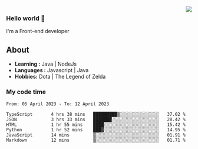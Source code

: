 <img align='right' src="https://github-readme-stats.vercel.app/api?username=jumodada&show_icons=true&theme=vue">

### Hello world 👋

I'm a Front-end developer 
    
## About
-  **Learning :** Java | NodeJs
-  **Languages :** Javascript | Java
-  **Hobbies:** Dota | The Legend of Zelda

### My code time

<!--START_SECTION:waka-->

```text
From: 05 April 2023 - To: 12 April 2023

TypeScript       4 hrs 38 mins   █████████▒░░░░░░░░░░░░░░░   37.02 %
JSON             3 hrs 33 mins   ███████░░░░░░░░░░░░░░░░░░   28.42 %
HTML             1 hr 55 mins    ████░░░░░░░░░░░░░░░░░░░░░   15.42 %
Python           1 hr 52 mins    ███▓░░░░░░░░░░░░░░░░░░░░░   14.95 %
JavaScript       14 mins         ▒░░░░░░░░░░░░░░░░░░░░░░░░   01.91 %
Markdown         12 mins         ▒░░░░░░░░░░░░░░░░░░░░░░░░   01.71 %
```

<!--END_SECTION:waka-->
